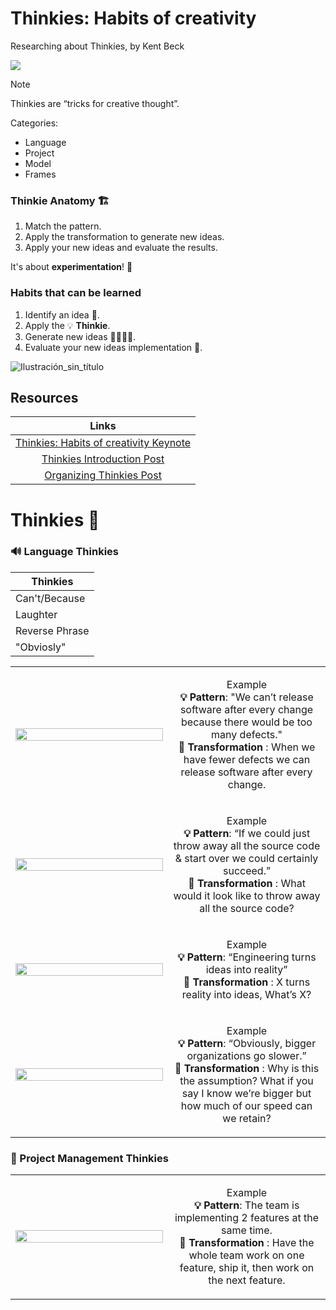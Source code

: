 # Thinkies: Habits of creativity

Researching about Thinkies, by Kent Beck

![](https://github.com/user-attachments/assets/44062f45-5117-4662-995e-f1a267fe38b1)


> [!NOTE]
> Thinkies are “tricks for creative thought”.

Categories:
- Language
- Project
- Model
- Frames

### Thinkie Anatomy 🏗️

1. Match the pattern.
2. Apply the transformation to generate new ideas.
3. Apply your new ideas and evaluate the results.

It's about **experimentation**! 🧪

### Habits that can be learned

1. Identify an idea 📍.
2. Apply the 💡 **Thinkie**.
3. Generate new ideas 🌱🌱🌱🌱.
4. Evaluate your new ideas implementation 🚀.

![Ilustración_sin_título](https://github.com/user-attachments/assets/0743e20e-e696-4c50-b9dd-31e8cddae65f)


## Resources

|Links|
|:-----:|
|[Thinkies: Habits of creativity Keynote](https://www.youtube.com/watch?v=MiGUxPEtZHg)|
|[Thinkies Introduction Post](https://tidyfirst.substack.com/p/thinkies-introduction)|
|[Organizing Thinkies Post](https://tidyfirst.substack.com/p/organizing-thinkies)|

# Thinkies 🌱

### 🔊 Language Thinkies 

| Thinkies |
|--------|
| Can't/Because |
| Laughter |
| Reverse Phrase |
| "Obviosly" |

<table width="100%">
  <!-- Row Start -->
  <tr>
    <td width="50%">
     <img src="https://github.com/user-attachments/assets/a1b688c2-4a51-4605-971c-1baec86b511d" width="100%"/>
    </td>
    <td>
      <p align="center">
        Example<br>
        <b>💡 Pattern</b>: "We can’t release software after every change because there would be too many defects."<br>
        <b> 🚀 Transformation </b>: When we have fewer defects we can release software after every change.
      </p>
    </td>
  </tr>
  <!-- Row End -->
  <!-- Row Start -->
  <tr>
    <td width="50%"> 
     <img src="https://github.com/user-attachments/assets/279b44c9-9f86-44e3-93d1-045a9f8f7218" width="100%"/>
    </td>
    <td>
      <p align="center">
        Example<br>
        <b>💡 Pattern</b>: “If we could just throw away all the source code & start over we could certainly succeed.”<br>
        <b> 🚀 Transformation </b>: What would it look like to throw away all the source code?
      </p>
    </td>
  </tr>
  <!-- Row End -->
  <!-- Row Start -->
  <tr>
    <td width="50%">
     <img src="https://github.com/user-attachments/assets/383f5f91-63f3-4743-876d-8f54e012c330" width="100%"/>
    </td>
    <td>
      <p align="center">
        Example<br>
        <b>💡 Pattern</b>: “Engineering turns ideas into reality”<br>
        <b>🚀 Transformation </b>: X turns reality into ideas, What’s X?
      </p>
    </td>
  </tr>
  <!-- Row End -->
  <!-- Row Start -->
  <tr>
    <td width="50%">
     <img src="https://github.com/user-attachments/assets/a95ba9ad-6e8f-4ca8-90ff-4400016a45f7" width="100%"/>
    </td>
    <td>
      <p align="center">
        Example<br>
        <b>💡 Pattern</b>: “Obviously, bigger organizations go slower.”<br>
        <b>🚀 Transformation </b>: Why is this the assumption? What if you say I know we’re bigger but how much of our speed can we retain?
      </p>
    </td>
  </tr>
  <!-- Row End -->
</table>

### 💼 Project Management Thinkies

<table width="100%">
  <!-- Row Start -->
  <tr>
    <td width="50%"> 
     <img src="https://github.com/user-attachments/assets/729ba504-6fe1-4576-969c-08c63ab559e6" width="100%"/>
    </td>
    <td>
      <p align="center">
        Example<br>
        <b>💡 Pattern</b>: The team is implementing 2 features at the same time. <br>
        <b> 🚀 Transformation </b>: Have the whole team work on one feature, ship it, then work on the next feature.
      </p>
    </td>
  </tr>
  <!-- Row End -->
</table>

